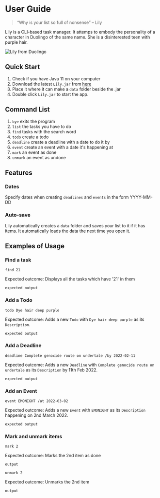 # User Guide
> “Why is your list so full of nonsense” – Lily

Lily is a CLI-based task manager. It attemps to embody the personality of a character in Duolingo of the same name. She is a disinterested teen with purple hair.

![Lily from Duolingo](https://c.tenor.com/8WRjkoq7QF0AAAAC/duolingo-lily.gif)

## Quick Start 
1. Check if you have Java 11 on your computer
2. Download the latest `Lily.jar` from [here](link)
3. Place it where it can make a `data` folder beside the .jar
4. Double click `Lily.jar` to start the app.

## Command List
1. `bye` exits the program
2. `list` the tasks you have to do
3. `find` tasks with the search word  
4. `todo` create a todo
5. `deadline` create a deadline with a date to do it by
6. `event` create an event with a date it's happening at
7. `mark` an event as done
8. `unmark` an event as undone

## Features

### Dates
Specify dates when creating `deadlines` and `events` in the form YYYY-MM-DD

### Auto-save
Lily automatically creates a `data` folder and saves your list to it if it has items. It automatically loads the data the next time you open it.

## Examples of Usage

### Find a task
`find 21`

Expected outcome: Displays all the tasks which have '21' in them

```
expected output
```

### Add a Todo
`todo Dye hair deep purple`

Expected outcome: Adds a new `Todo` with `Dye hair deep purple` as its `Description`.

```
expected output
```

### Add a Deadline
`deadline Complete genocide route on undertale /by 2022-02-11`

Expected outcome: Adds a new `Deadline` with `Complete genocide route on undertale` as its `Description` by 11th Feb 2022.

```
expected output
```

### Add an Event
`event EMONIGHT /at 2022-03-02`

Expected outcome: Adds a new `Event` with `EMONIGHT` as its `Description` happening on 2nd March 2022.

```
expected output
```

### Mark and unmark items

`mark 2`

Expected outcome: Marks the 2nd item as done

```
output
```

`unmark 2`

Expected outcome: Unmarks the 2nd item

```
output
```